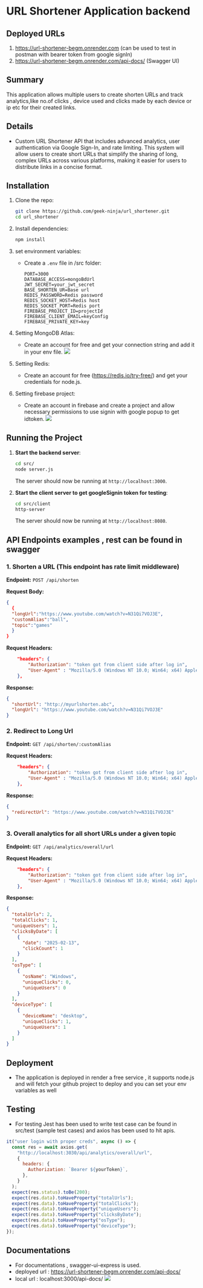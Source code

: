 # URL Shortener Application backend

## Deployed URLs

1. https://url-shortener-begm.onrender.com (can be used to test in postman with bearer token from google signIn)
2. https://url-shortener-begm.onrender.com/api-docs/ (Swagger UI)

## Summary

This application allows multiple users to create shorten URLs and track analytics,like no.of clicks , device used and clicks made by each device or ip etc for their created links.

## Details

- Custom URL Shortener API that includes advanced analytics, user authentication via Google Sign-In, and rate limiting. This system will allow users to create short URLs that simplify the sharing of long, complex URLs across various platforms, making it easier for users to distribute links in a concise format.

## Installation

1. Clone the repo:

   ```sh
   git clone https://github.com/geek-ninja/url_shortener.git
   cd url_shortener
   ```

2. Install dependencies:

   ```sh
   npm install
   ```

3. set environment variables:
   - Create a `.env` file in /src folder:
     ```env
     PORT=3000
     DATABASE_ACCESS=mongoBdUrl
     JWT_SECRET=your_jwt_secret
     BASE_SHORTEN_UR=Base url
     REDIS_PASSWORD=Redis password
     REDIS_SOCKET_HOST=Redis host
     REDIS_SOCKET_PORT=Redis port
     FIREBASE_PROJECT_ID=projectId
     FIREBASE_CLIENT_EMAIL=keyConfig
     FIREBASE_PRIVATE_KEY=key
     ```
4. Setting MongoDB Atlas:
   - Create an account for free and get your connection string and add it in your env file.
     ![](mongo.png)
5. Setting Redis:
   - Create an account for free (https://redis.io/try-free/) and get your credentials for node.js.
6. Setting firebase project:
   - Create an account in firebase and create a project and allow necessary permissions to use signin with google popup to get idtoken.
     ![](client.png)

## Running the Project

1. **Start the backend server**:

   ```sh
   cd src/
   node server.js
   ```

   The server should now be running at `http://localhost:3000`.

2. **Start the client server to get googleSignin token for testing**:
   ```sh
   cd src/client
   http-server
   ```
   The server should now be running at `http://localhost:8080`.

## API Endpoints examples , rest can be found in swagger

### 1. Shorten a URL (This endpoint has rate limit middleware)

**Endpoint:** `POST /api/shorten`

**Request Body:**

```json
{
  {
  "longUrl":"https://www.youtube.com/watch?v=N31Qi7VOJ3E",
  "customAlias":"ball",
  "topic":"games"
  }
}
```

**Request Headers:**

```json
    "headers": {
        "Authorization": "token got from client side after log in",
        "User-Agent" : "Mozilla/5.0 (Windows NT 10.0; Win64; x64) AppleWebKit/537.36 (KHTML, like Gecko) Chrome/132.0.0.0 Safari/537.36"
    },
```

**Response:**

```json
{
  "shortUrl": "http://myurlshorten.abc",
  "longUrl": "https://www.youtube.com/watch?v=N31Qi7VOJ3E"
}
```

### 2. Redirect to Long Url

**Endpoint:** `GET /api/shorten/:customAlias`

**Request Headers:**

```json
    "headers": {
        "Authorization": "token got from client side after log in",
        "User-Agent" : "Mozilla/5.0 (Windows NT 10.0; Win64; x64) AppleWebKit/537.36 (KHTML, like Gecko) Chrome/132.0.0.0 Safari/537.36"
    },
```

**Response:**

```json
{
  "redirectUrl": "https://www.youtube.com/watch?v=N31Qi7VOJ3E"
}
```

### 3. Overall analytics for all short URLs under a given topic

**Endpoint:** `GET /api/analytics/overall/url`

**Request Headers:**

```json
    "headers": {
        "Authorization": "token got from client side after log in",
        "User-Agent" : "Mozilla/5.0 (Windows NT 10.0; Win64; x64) AppleWebKit/537.36 (KHTML, like Gecko) Chrome/132.0.0.0 Safari/537.36"
    },
```

**Response:**

```json
{
  "totalUrls": 2,
  "totalClicks": 1,
  "uniqueUsers": 1,
  "clicksByDate": [
    {
      "date": "2025-02-13",
      "clickCount": 1
    }
  ],
  "osType": [
    {
      "osName": "Windows",
      "uniqueClicks": 0,
      "uniqueUsers": 0
    }
  ],
  "deviceType": [
    {
      "deviceName": "desktop",
      "uniqueClicks": 1,
      "uniqueUsers": 1
    }
  ]
}
```

## Deployment

- The application is deployed in render a free service , it supports node.js and will fetch your github project to deploy and you can set your env variables as well

## Testing

- For testing Jest has been used to write test case can be found in src/test (sample test cases) and axios has been used to hit apis.

```js
it("user login with proper creds", async () => {
  const res = await axios.get(
    "http://localhost:3030/api/analytics/overall/url",
    {
      headers: {
        Authorization: `Bearer ${yourToken}`,
      },
    }
  );
  expect(res.status).toBe(200);
  expect(res.data).toHaveProperty("totalUrls");
  expect(res.data).toHaveProperty("totalClicks");
  expect(res.data).toHaveProperty("uniqueUsers");
  expect(res.data).toHaveProperty("clicksByDate");
  expect(res.data).toHaveProperty("osType");
  expect(res.data).toHaveProperty("deviceType");
});
```

## Documentations

- For documentations , swagger-ui-express is used.
- deployed url : https://url-shortener-begm.onrender.com/api-docs/
- local url : localhost:3000/api-docs/
  ![](doc.png)
